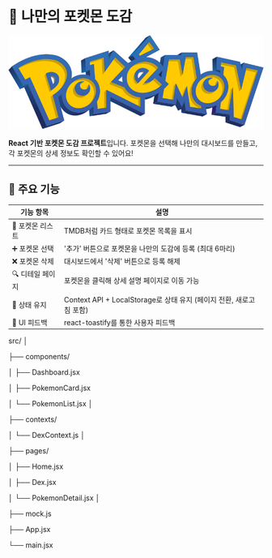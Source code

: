 # 🧢 나만의 포켓몬 도감

![cover](./public/pokemon.png)

**React 기반 포켓몬 도감 프로젝트**입니다. 포켓몬을 선택해 나만의 대시보드를 만들고, 각 포켓몬의 상세 정보도 확인할 수 있어요!

---

## 🚀 주요 기능

| 기능 항목                 | 설명                                                                 |
|--------------------------|----------------------------------------------------------------------|
| 🎴 포켓몬 리스트          | TMDB처럼 카드 형태로 포켓몬 목록을 표시                              |
| ➕ 포켓몬 선택             | '추가' 버튼으로 포켓몬을 나만의 도감에 등록 (최대 6마리)            |
| ❌ 포켓몬 삭제             | 대시보드에서 '삭제' 버튼으로 등록 해제                              |
| 🔍 디테일 페이지           | 포켓몬을 클릭해 상세 설명 페이지로 이동 가능                         |
| 💾 상태 유지              | Context API + LocalStorage로 상태 유지 (페이지 전환, 새로고침 포함) |
| 💬 UI 피드백              | react-toastify를 통한 사용자 피드백                                 |

src/
│

├── components/

│ ├── Dashboard.jsx

│ ├── PokemonCard.jsx

│ └── PokemonList.jsx
│

├── contexts/

│ └── DexContext.js
│

├── pages/

│ ├── Home.jsx

│ ├── Dex.jsx

│ └── PokemonDetail.jsx
│

├── mock.js

├── App.jsx

└── main.jsx

